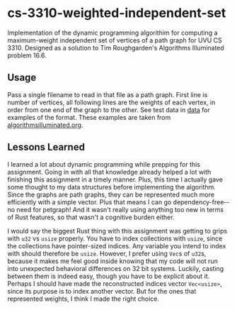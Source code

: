# cs-3310-weighted-independent-set

Implementation of the dynamic programming algorithim for computing a maximum-weight independent set of vertices of a path graph for UVU CS 3310. Designed as a solution to Tim Roughgarden's Algorithms Illuminated problem 16.6.

## Usage

Pass a single filename to read in that file as a path graph. First line is number of vertices, all following lines are the weights of each vertex, in order from one end of the graph to the other. See test data in [data](data/) for examples of the format. These examples are taken from [algorithmsilluminated.org](https://algorithmsilluminated.org).

## Lessons Learned

I learned a lot about dynamic programming while prepping for this assignment. Going in with all that knowledge already helped a lot with finishing this assignment in a timely manner. Plus, this time I actually gave some thought to my data structures before implementing the algorithm. Since the graphs are path graphs, they can be represented much more efficiently with a simple vector. Plus that means I can go dependency-free--no need for petgraph! And it wasn't really using anything too new in terms of Rust features, so that wasn't a cognitive burden either.

I would say the biggest Rust thing with this assignment was getting to grips with `u32` vs `usize` properly. You have to index collections with `usize`, since the collections have pointer-sized indices. Any variable you intend to index with should therefore be `usize`. However, I prefer using `Vec`s of `u32`s, because it makes me feel good inside knowing that my code will not run into unexpected behavioral differences on 32 bit systems. Luckily, casting between them is indeed easy, though you have to be explicit about it. Perhaps I should have made the reconstructed indices vector `Vec<usize>`, since its purpose is to index another vector. But for the ones that represented weights, I think I made the right choice.
